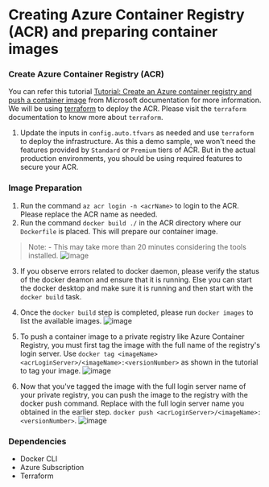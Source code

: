 # Creating Azure Container Registry (ACR) and preparing container images

### Create Azure Container Registry (ACR)

You can refer this tutorial [Tutorial: Create an Azure container registry and push a container image](https://docs.microsoft.com/en-us/azure/container-instances/container-instances-tutorial-prepare-acr) from Microsoft documentation for more information. We will be using [terraform](https://www.terraform.io/) to deploy the ACR. Please visit the `terraform` documentation to know more about `terraform`.

1. Update the inputs in `config.auto.tfvars` as needed and use `terraform` to deploy the infrastructure. As this a demo sample, we won't need the features provided by `Standard` or `Premium` tiers of ACR. But in the actual production environments, you should be using required features to secure your ACR.


### Image Preparation

1. Run the command ` az acr login -n <acrName> ` to login to the ACR. Please replace the ACR name as needed.
2. Run the command `docker build ./` in the ACR directory where our `Dockerfile` is placed. This will prepare our container image.
  > Note: - This may take more than 20 minutes considering the tools installed.
![image](https://user-images.githubusercontent.com/61077834/153704385-512ead76-4dea-4a60-ac89-e24dab066949.png)

3. If you observe errors related to docker daemon, please verify the status of the docker deamon and ensure that it is running. Else you can start the docker desktop and make sure it is running and then start with the `docker build` task.
4. Once the `docker build` step is completed, please run `docker images` to list the available images.
![image](https://user-images.githubusercontent.com/61077834/153704423-ece6ed64-34da-4d6d-be42-6d2976034818.png)

5. To push a container image to a private registry like Azure Container Registry, you must first tag the image with the full name of the registry's login server. Use `docker tag <imageName> <acrLoginServer>/<imageName>:<versionNumber>` as shown in the tutorial to tag your image.
![image](https://user-images.githubusercontent.com/61077834/153704461-8b4f12b3-8b4a-4bec-831a-767ebdc73425.png)

6. Now that you've tagged the image with the full login server name of your private registry, you can push the image to the registry with the docker push command. Replace <acrLoginServer> with the full login server name you obtained in the earlier step. `docker push <acrLoginServer>/<imageName>:<versionNumber>`.
![image](https://user-images.githubusercontent.com/61077834/153704487-4ef8088d-24dc-498a-869e-eedc42986b59.png)

  
### Dependencies

- Docker CLI
- Azure Subscription
- Terraform
